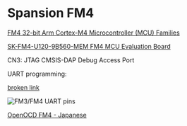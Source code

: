 # Spansion FM4

[FM4 32-bit Arm Cortex-M4 Microcontroller (MCU) Families](http://www.spansion.com/Products/microcontrollers/32-bit-ARM-Core/fm4/Pages/overview_32fm4.aspx)

[SK-FM4-U120-9B560-MEM FM4 MCU Evaluation Board](https://www.infineon.com/cms/en/product/evaluation-boards/fm4-u120-9b560/)

CN3: JTAG
CMSIS-DAP Debug Access Port

UART programming:

[broken link](http://learn.spansion.com/mcu_software_download?r=/EnglishDownloads/EDG/binary/zip/product/micom/tools/downloads/flash/PCWFM3.zip)

![FM3/FM4 UART pins](http://i.imgur.com/vkNxRjq.png)

[OpenOCD FM4 - Japanese](http://jujurou.blog34.fc2.com/blog-entry-394.html)
